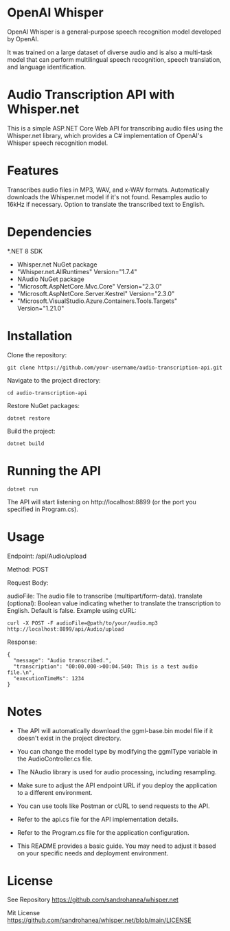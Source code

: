 # OpenAI Whisper
OpenAI Whisper is a general-purpose speech recognition model developed by OpenAI.

 It was trained on a large dataset of diverse audio and is also a multi-task model that can perform multilingual speech recognition, speech translation, and language identification.
# Audio Transcription API with Whisper.net
This is a simple ASP.NET Core Web API for transcribing audio files using the Whisper.net library, which provides a C# implementation of OpenAI's Whisper speech recognition model.

# Features
Transcribes audio files in MP3, WAV, and x-WAV formats.
Automatically downloads the Whisper.net model if it's not found.
Resamples audio to 16kHz if necessary.
Option to translate the transcribed text to English.
# Dependencies
*.NET 8 SDK

- Whisper.net NuGet package
- "Whisper.net.AllRuntimes" Version="1.7.4"
- NAudio NuGet package
- "Microsoft.AspNetCore.Mvc.Core" Version="2.3.0"
- "Microsoft.AspNetCore.Server.Kestrel" Version="2.3.0"
- "Microsoft.VisualStudio.Azure.Containers.Tools.Targets" Version="1.21.0"



# Installation
Clone the repository:
```
git clone https://github.com/your-username/audio-transcription-api.git
```
Navigate to the project directory:
```
cd audio-transcription-api
```
Restore NuGet packages:
```
dotnet restore
```
Build the project:
```
dotnet build
```
# Running the API
```
dotnet run
```
The API will start listening on http://localhost:8899 (or the port you specified in Program.cs).

# Usage
Endpoint: /api/Audio/upload

Method: POST

Request Body:

audioFile: The audio file to transcribe (multipart/form-data).
translate (optional): Boolean value indicating whether to translate the transcription to English. Default is false.
Example using cURL:

```
curl -X POST -F audioFile=@path/to/your/audio.mp3 http://localhost:8899/api/Audio/upload
```
Response:
```
{
  "message": "Audio transcribed.",
  "transcription": "00:00.000->00:04.540: This is a test audio file.\n",
  "executionTimeMs": 1234
}
```
# Notes
- The API will automatically download the ggml-base.bin model file if it doesn't exist in the project directory.
- You can change the model type by modifying the ggmlType variable in the AudioController.cs file.
- The NAudio library is used for audio processing, including resampling.
- Make sure to adjust the API endpoint URL if you deploy the application to a different environment.
- You can use tools like Postman or cURL to send requests to the API.
- Refer to the api.cs file for the API implementation details.
- Refer to the Program.cs file for the application configuration.

- This README provides a basic guide. You may need to adjust it based on your specific needs and deployment environment.

# License

See Repository https://github.com/sandrohanea/whisper.net

Mit License https://github.com/sandrohanea/whisper.net/blob/main/LICENSE